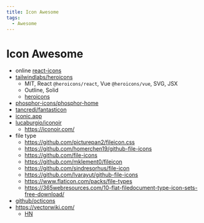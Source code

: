 ```yaml
---
title: Icon Awesome
tags:
  - Awesome
---
```


# Icon Awesome

- online [react-icons](http://react-icons.github.io/react-icons)
- [tailwindlabs/heroicons](https://github.com/tailwindlabs/heroicons)
  - MIT, React `@heroicons/react`, Vue `@heroicons/vue`, SVG, JSX
  - Outline, Solid
  - [heroicons](https://heroicons.com)
- [phosphor-icons/phosphor-home](https://github.com/phosphor-icons/phosphor-home)
- [tancredi/fantasticon](https://github.com/tancredi/fantasticon)
- [iconic.app](https://iconic.app/)
- [lucaburgio/iconoir](https://github.com/lucaburgio/iconoir)
  - https://iconoir.com/
- file type
  - https://github.com/picturepan2/fileicon.css
  - https://github.com/homerchen19/github-file-icons
  - https://github.com/file-icons
  - https://github.com/mklement0/fileicon
  - https://github.com/sindresorhus/file-icon
  - https://github.com/lvarayut/github-file-icons
  - https://www.flaticon.com/packs/file-types
  - https://365webresources.com/10-flat-filedocument-type-icon-sets-free-download/
- [github/octicons](https://github.com/github/octicons)
- https://vectorwiki.com/
  - [HN](https://news.ycombinator.com/item?id=31423774)
